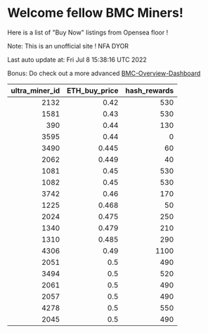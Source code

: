 # Welcome fellow BMC Miners!
Here is a list of "Buy Now" listings from Opensea floor !

Note: This is an unofficial site ! NFA DYOR

Last auto update at: Fri Jul  8 15:38:16 UTC 2022

Bonus: Do check out a more advanced [BMC-Overview-Dashboard](https://dune.com/defifunk/BMC-Overview-Dashboard)


|   ultra_miner_id |   ETH_buy_price |   hash_rewards |
|-----------------:|----------------:|---------------:|
|             2132 |           0.42  |            530 |
|             1581 |           0.43  |            530 |
|              390 |           0.44  |            130 |
|             3595 |           0.44  |              0 |
|             3490 |           0.445 |             60 |
|             2062 |           0.449 |             40 |
|             1081 |           0.45  |            530 |
|             1082 |           0.45  |            530 |
|             3742 |           0.46  |            170 |
|             1225 |           0.468 |             50 |
|             2024 |           0.475 |            250 |
|             1340 |           0.479 |            210 |
|             1310 |           0.485 |            290 |
|             4306 |           0.49  |           1100 |
|             2051 |           0.5   |            490 |
|             3494 |           0.5   |            520 |
|             2061 |           0.5   |            490 |
|             2057 |           0.5   |            490 |
|             4278 |           0.5   |            550 |
|             2045 |           0.5   |            490 |